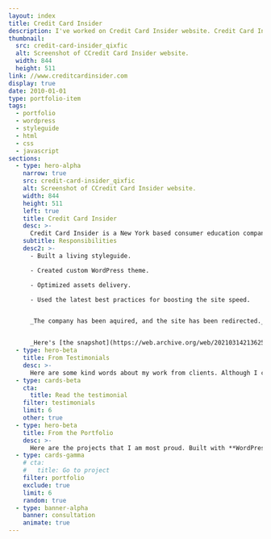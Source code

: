 ```yaml
---
layout: index
title: Credit Card Insider
description: I've worked on Credit Card Insider website. Credit Card Insider is company whose mission is to empower people to use credit cards to their advantage.
thumbnail:
  src: credit-card-insider_qixfic
  alt: Screenshot of CCredit Card Insider website.
  width: 844
  height: 511
link: //www.creditcardinsider.com
display: true
date: 2010-01-01
type: portfolio-item
tags:
  - portfolio
  - wordpress
  - styleguide
  - html
  - css
  - javascript
sections:
  - type: hero-alpha
    narrow: true
    src: credit-card-insider_qixfic
    alt: Screenshot of CCredit Card Insider website.
    width: 844
    height: 511
    left: true
    title: Credit Card Insider
    desc: >-
      Credit Card Insider is a New York based consumer education company whose mission is to empower people to use credit cards to their advantage and with confidence. The website runs on WordPress and WPEngine.
    subtitle: Responsibilities
    desc2: >-
      - Built a living styleguide.

      - Created custom WordPress theme.

      - Optimized assets delivery.

      - Used the latest best practices for boosting the site speed.


      _The company has been aquired, and the site has been redirected._


      _Here's [the snapshot](https://web.archive.org/web/20210314213625/http://www.creditcardinsider.com/) of the site._
  - type: hero-beta
    title: From Testimonials
    desc: >-
      Here are some kind words about my work from clients. Although I collaborated with clients from more than 10 countries, most of them came from **The United States**.
  - type: cards-beta
    cta:
      title: Read the testimonial
    filter: testimonials
    limit: 6
    other: true
  - type: hero-beta
    title: From the Portfolio
    desc: >-
      Here are the projects that I am most proud. Built with **WordPress**, **Shopify**, **Jekyll**, and **Hugo**, among others.
  - type: cards-gamma
    # cta:
    #   title: Go to project
    filter: portfolio
    exclude: true
    limit: 6
    random: true
  - type: banner-alpha
    banner: consultation
    animate: true
---
```

